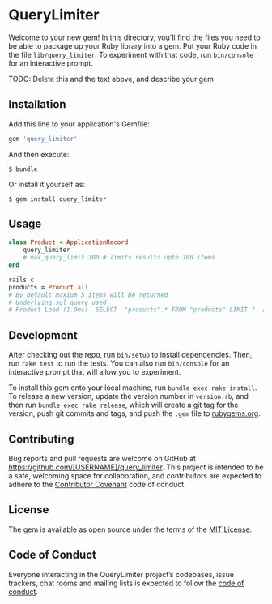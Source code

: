 # QueryLimiter

Welcome to your new gem! In this directory, you'll find the files you need to be able to package up your Ruby library into a gem. Put your Ruby code in the file `lib/query_limiter`. To experiment with that code, run `bin/console` for an interactive prompt.

TODO: Delete this and the text above, and describe your gem

## Installation

Add this line to your application's Gemfile:

```ruby
gem 'query_limiter'
```

And then execute:

    $ bundle

Or install it yourself as:

    $ gem install query_limiter

## Usage

```ruby
class Product < ApplicationRecord
    query_limiter
    # max_query_limit 100 # limits results upto 100 items
end

rails c
products = Product.all
# By default maxium 5 items will be returned
# Underlying sql query used 
# Product Load (1.0ms)  SELECT  "products".* FROM "products" LIMIT ?  [["LIMIT", 5]]
```
## Development

After checking out the repo, run `bin/setup` to install dependencies. Then, run `rake test` to run the tests. You can also run `bin/console` for an interactive prompt that will allow you to experiment.

To install this gem onto your local machine, run `bundle exec rake install`. To release a new version, update the version number in `version.rb`, and then run `bundle exec rake release`, which will create a git tag for the version, push git commits and tags, and push the `.gem` file to [rubygems.org](https://rubygems.org).

## Contributing

Bug reports and pull requests are welcome on GitHub at https://github.com/[USERNAME]/query_limiter. This project is intended to be a safe, welcoming space for collaboration, and contributors are expected to adhere to the [Contributor Covenant](http://contributor-covenant.org) code of conduct.

## License

The gem is available as open source under the terms of the [MIT License](https://opensource.org/licenses/MIT).

## Code of Conduct

Everyone interacting in the QueryLimiter project’s codebases, issue trackers, chat rooms and mailing lists is expected to follow the [code of conduct](https://github.com/[USERNAME]/query_limiter/blob/master/CODE_OF_CONDUCT.md).
